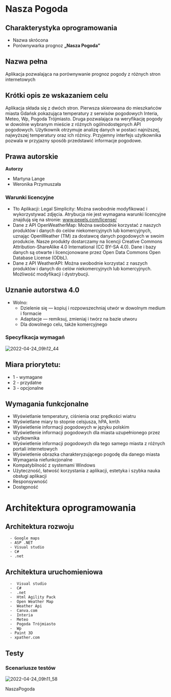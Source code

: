 # Nasza Pogoda



## Charakterystyka oprogramowania
- Nazwa skrócona 
- Porównywarka prognoz **„Nasza Pogoda”**


## Nazwa pełna
Aplikacja pozwalająca na porównywanie prognoz pogody z różnych stron internetowych


## Krótki opis ze wskazaniem celu
Aplikacja składa się z dwóch stron. Pierwsza skierowana do mieszkańców miasta Gdańsk pokazująca temperatury z serwisów pogodowych Interia, Meteo, Wp, Pogoda Trójmiasto. Druga pozwalająca na weryfikację pogody w dowolnie wybranym mieście z różnych ogólnodostępnych API pogodowych. Użytkownik otrzymuje analizę danych w postaci najniższej, najwyższej temperatury oraz ich różnicy.
Przyjemny interfejs użytkownika pozwala w przyjazny sposób przedstawić informacje pogodowe.




## Prawa autorskie
**Autorzy**
- Martyna Lange
- Weronika Przymuszała


### Warunki licencyjne
   - Tło Aplikacji: Legal Simplicity: Można swobodnie modyfikować i wykorzystywać zdjęcia. Atrybucja nie jest wymagana warunki licencyjne znajdują się na stronie: www.pexels.com/license/
   - Dane z API OpenWeatherMap: Można swobodnie korzystać z naszych produktów i danych do celów niekomercyjnych lub komercyjnych, uznając OpenWeather (TM) za dostawcę danych pogodowych w swoim produkcie. Nasze produkty dostarczamy na licencji Creative Commons Attribution-ShareAlike 4.0 International (CC BY-SA 4.0).
Dane i bazy danych są otwarte i licencjonowane przez Open Data Commons Open Database License (ODbL).
   - Dane z API WeatherAPI: Można swobodnie korzystać z naszych produktów i danych do celów niekomercyjnych lub komercyjnych. Możliwość modyfikacji i dystrybucji.
## Uznanie autorstwa 4.0
 - Wolno:
      - Dzielenie się — kopiuj i rozpowszechniaj utwór w dowolnym medium i formacie
      - Adaptacje — remiksuj, zmieniaj i twórz na bazie utworu
      - Dla dowolnego celu, także komercyjnego

### Specyfikacja wymagań
![2022-04-24_09h12_44](https://user-images.githubusercontent.com/26117702/164964620-736e2f1d-ad2e-4554-9d30-a79e3d69ea0b.png)


## Miara priorytetu:
- 1 - wymagane
- 2 - przydatne
- 3 - opcjonalne

##  Wymagania funkcjonalne
- Wyświetlanie temperatury, ciśnienia oraz prędkości wiatru
- Wyświetlane miary to stopnie celsjusza, hPA, km\h
- Wyświetlenie informacji pogodowych w języku polskim
- Wyświetlenie informacji pogodowych dla miasta uzupełnionego przez użytkownika
- Wyświetlenie informacji pogodowych dla tego samego miasta z różnych portali internetowych
- Wyświetlenie obrazka charakteryzującego pogodę dla danego miasta
- Wymagania niefunkcjonalne
- Kompatybilność z systemami Windows
- Użyteczność, łatwość korzystania z aplikacji, estetyka i szybka nauka obsługi aplikacji
- Responsywność 
- Dostępność


# Architektura oprogramowania
## Architektura rozwoju
      - Google maps
      - ASP .NET 
      - Visual studio
      - C#
      - .net
## Architektura uruchomieniowa
      -  Visual studio
      -  C#
      -  .net
      -  Html Agility Pack
      -  Open Weather Map
      -  Weather Api
      -  Canva.com
      -  Interia
      -  Meteo
      -  Pogoda Trójmiasto
      -  Wp
      - Paint 3D
      - xpather.com
## Testy

### Scenariusze testów


![2022-04-24_09h11_58](https://user-images.githubusercontent.com/26117702/164964606-6a898534-0484-482f-93f1-be4c8d366571.png)


<p>NaszaPogoda</p>
